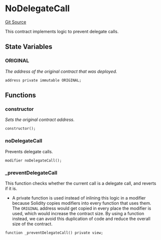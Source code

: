 # NoDelegateCall

[Git Source](https://github.com/sablier-labs/v2-core/blob/a4bf69cf7024006b9a324eef433f20b74597eaaf/src/abstracts/NoDelegateCall.sol)

This contract implements logic to prevent delegate calls.

## State Variables

### ORIGINAL

_The address of the original contract that was deployed._

```solidity
address private immutable ORIGINAL;
```

## Functions

### constructor

_Sets the original contract address._

```solidity
constructor();
```

### noDelegateCall

Prevents delegate calls.

```solidity
modifier noDelegateCall();
```

### \_preventDelegateCall

This function checks whether the current call is a delegate call, and reverts if it is.

- A private function is used instead of inlining this logic in a modifier because Solidity copies modifiers into every
  function that uses them. The `ORIGINAL` address would get copied in every place the modifier is used, which would
  increase the contract size. By using a function instead, we can avoid this duplication of code and reduce the overall
  size of the contract.

```solidity
function _preventDelegateCall() private view;
```
